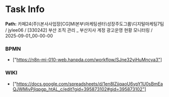 # Task Info

**Path:** 카페24(주)\본사사업장\[CG]MI본부\마케팅센터\성장주도그룹\디지털마케팅7팀 / jylee06 / [330242] 부산 조직 관리 _ 부산지사 계정 광고운영 현황 모니터링 / 2025-09-01_00-00-00

### BPMN
- ["https://n8n-mi-010-web.hanpda.com/workflow/SJne32yiHuMncya3"]

### WIKI
- ["https://docs.google.com/spreadsheets/d/1en8IZjjqaoU6ypY1U0sBmEaQJWMivPjlqpgp_htAL_c/edit?gid=395873102#gid=395873102"]

